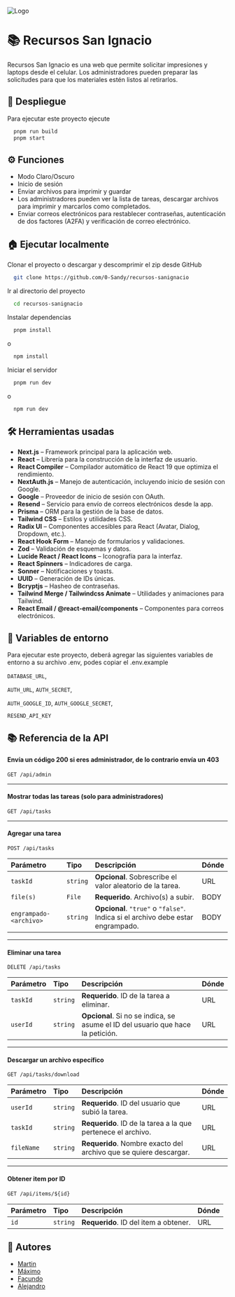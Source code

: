 ![Logo](https://dev-to-uploads.s3.amazonaws.com/uploads/articles/th5xamgrr6se0x5ro4g6.png)

# 📚 Recursos San Ignacio

Recursos San Ignacio es una web que permite solicitar impresiones y laptops desde el celular. Los administradores pueden preparar las solicitudes para que los materiales estén listos al retirarlos.

## 🚀 Despliegue

Para ejecutar este proyecto ejecute

```bash
  pnpm run build
  pnpm start
```

## ⚙️ Funciones

- Modo Claro/Oscuro
- Inicio de sesión
- Enviar archivos para imprimir y guardar
- Los administradores pueden ver la lista de tareas, descargar archivos para imprimir y marcarlos como completados.
- Enviar correos electrónicos para restablecer contraseñas, autenticación de dos factores (A2FA) y verificación de correo electrónico.

## 🏠 Ejecutar localmente

Clonar el proyecto o descargar y descomprimir el zip desde GitHub

```bash
  git clone https://github.com/0-Sandy/recursos-sanignacio
```

Ir al directorio del proyecto

```bash
  cd recursos-sanignacio
```

Instalar dependencias

```bash
  pnpm install
```
o
```bash
  npm install
```

Iniciar el servidor

```bash
  pnpm run dev
```
o
```bash
  npm run dev
```

## 🛠️ Herramientas usadas

- **Next.js** – Framework principal para la aplicación web.
- **React** – Librería para la construcción de la interfaz de usuario.
- **React Compiler** – Compilador automático de React 19 que optimiza el rendimiento.
- **NextAuth.js** – Manejo de autenticación, incluyendo inicio de sesión con Google.
- **Google** – Proveedor de inicio de sesión con OAuth.
- **Resend** – Servicio para envío de correos electrónicos desde la app.
- **Prisma** – ORM para la gestión de la base de datos.
- **Tailwind CSS** – Estilos y utilidades CSS.
- **Radix UI** – Componentes accesibles para React (Avatar, Dialog, Dropdown, etc.).
- **React Hook Form** – Manejo de formularios y validaciones.
- **Zod** – Validación de esquemas y datos.
- **Lucide React / React Icons** – Iconografía para la interfaz.
- **React Spinners** – Indicadores de carga.
- **Sonner** – Notificaciones y toasts.
- **UUID** – Generación de IDs únicas.
- **Bcryptjs** – Hasheo de contraseñas.
- **Tailwind Merge / Tailwindcss Animate** – Utilidades y animaciones para Tailwind.
- **React Email / @react-email/components** – Componentes para correos electrónicos.

## 🔑 Variables de entorno

Para ejecutar este proyecto, deberá agregar las siguientes variables de entorno a su archivo .env, podes copiar el .env.example

`DATABASE_URL`,

`AUTH_URL`, `AUTH_SECRET`,

`AUTH_GOOGLE_ID`, `AUTH_GOOGLE_SECRET`,

`RESEND_API_KEY`

## 📚 Referencia de la API

#### Envía un código 200 si eres administrador, de lo contrario envía un 403

```http
GET /api/admin
```

---

#### Mostrar todas las tareas (solo para administradores)

```http
GET /api/tasks
```

---

#### Agregar una tarea

```http
POST /api/tasks
```

| Parámetro              | Tipo     | Descripción                                                                     | Dónde |
| :--------------------- | :------- | :------------------------------------------------------------------------------ | :---- |
| `taskId`               | `string` | **Opcional**. Sobrescribe el valor aleatorio de la tarea.                       | URL   |
| `file(s)`              | `File`   | **Requerido**. Archivo(s) a subir.                                              | BODY  |
| `engrampado-<archivo>` | `string` | **Opcional**. `"true"` o `"false"`. Indica si el archivo debe estar engrampado. | BODY  |

---

#### Eliminar una tarea

```http
DELETE /api/tasks
```

| Parámetro | Tipo     | Descripción                                                                     | Dónde |
| :-------- | :------- | :------------------------------------------------------------------------------ | :---- |
| `taskId`  | `string` | **Requerido**. ID de la tarea a eliminar.                                       | URL   |
| `userId`  | `string` | **Opcional**. Si no se indica, se asume el ID del usuario que hace la petición. | URL   |

---

#### Descargar un archivo específico

```http
GET /api/tasks/download
```

| Parámetro  | Tipo     | Descripción                                                       | Dónde |
| :--------- | :------- | :---------------------------------------------------------------- | :---- |
| `userId`   | `string` | **Requerido**. ID del usuario que subió la tarea.                 | URL   |
| `taskId`   | `string` | **Requerido**. ID de la tarea a la que pertenece el archivo.      | URL   |
| `fileName` | `string` | **Requerido**. Nombre exacto del archivo que se quiere descargar. | URL   |

---

#### Obtener item por ID

```http
GET /api/items/${id}
```

| Parámetro | Tipo     | Descripción                           | Dónde |
| :-------- | :------- | :------------------------------------ | :---- |
| `id`      | `string` | **Requerido**. ID del item a obtener. | URL   |

## 👥 Autores

- [Martin](https://github.com/0-Sandy)
- [Máximo](#)
- [Facundo](https://github.com/facuandy)
- [Alejandro](#)

